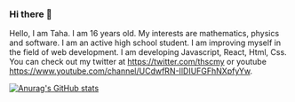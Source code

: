 ### Hi there 👋

Hello, I am Taha. I am 16 years old. My interests are mathematics, physics and software. I am an active high school student. I am improving myself in the field of web development. I am developing Javascript, React, Html, Css. You can check out my twitter at https://twitter.com/thscmy or youtube https://www.youtube.com/channel/UCdwfRN-IlDIUFGFhNXpfyYw.

[![Anurag's GitHub stats](https://github-readme-stats.vercel.app/api?username=anuraghazra)](https://github.com/tahayusuf-dev/github-readme-stats)

